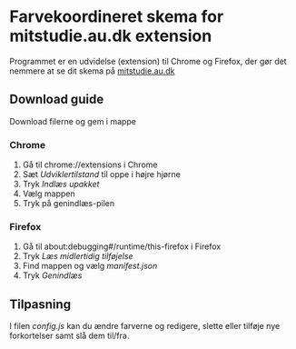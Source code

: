 # Farvekoordineret skema for mitstudie.au.dk extension

Programmet er en udvidelse (extension) til Chrome og Firefox, der gør det nemmere at se dit skema på [mitstudie.au.dk](https://mitstudie.au.dk)

## Download guide

Download filerne og gem i mappe

### Chrome
1. Gå til chrome://extensions i Chrome
2. Sæt *Udviklertilstand* til oppe i højre hjørne
3. Tryk *Indlæs upakket*
4. Vælg mappen
5. Tryk på genindlæs-pilen

### Firefox
1. Gå til about:debugging#/runtime/this-firefox i Firefox
2. Tryk *Læs midlertidig tilføjelse*
3. Find mappen og vælg *manifest.json*
4. Tryk *Genindlæs*

## Tilpasning

I filen *config.js* kan du ændre farverne og redigere, slette eller tilføje nye forkortelser samt slå dem til/fra.
